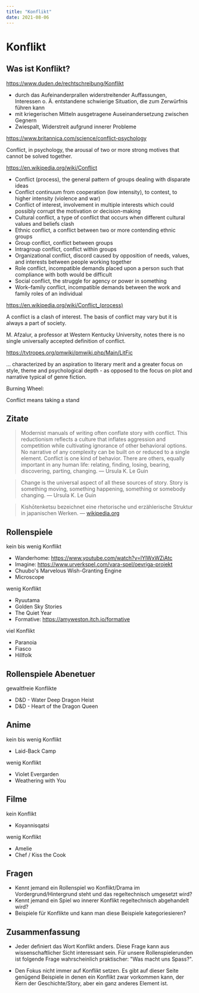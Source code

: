 ```yaml
---
title: "Konflikt"
date: 2021-08-06
---
```


# Konflikt

## Was ist Konflikt?

https://www.duden.de/rechtschreibung/Konflikt

- durch das Aufeinanderprallen widerstreitender Auffassungen, Interessen o. Ä. entstandene schwierige Situation, die zum Zerwürfnis führen kann
- mit kriegerischen Mitteln ausgetragene Auseinandersetzung zwischen Gegnern
- Zwiespalt, Widerstreit aufgrund innerer Probleme

https://www.britannica.com/science/conflict-psychology

Conflict, in psychology, the arousal of two or more strong motives that cannot be solved together.

https://en.wikipedia.org/wiki/Conflict

- Conflict (process), the general pattern of groups dealing with disparate ideas
- Conflict continuum from cooperation (low intensity), to contest, to higher intensity (violence and war)
- Conflict of interest, involvement in multiple interests which could possibly corrupt the motivation or decision-making
- Cultural conflict, a type of conflict that occurs when different cultural values and beliefs clash
- Ethnic conflict, a conflict between two or more contending ethnic groups
- Group conflict, conflict between groups
- Intragroup conflict, conflict within groups
- Organizational conflict, discord caused by opposition of needs, values, and interests between people working together
- Role conflict, incompatible demands placed upon a person such that compliance with both would be difficult
- Social conflict, the struggle for agency or power in something
- Work–family conflict, incompatible demands between the work and family roles of an individual

https://en.wikipedia.org/wiki/Conflict_(process)

A conflict is a clash of interest. The basis of conflict may vary but it is always a part of society.

M. Afzalur, a professor at Western Kentucky University, notes there is no single universally accepted definition of conflict.

https://tvtropes.org/pmwiki/pmwiki.php/Main/LitFic

... characterized by an aspiration to literary merit and a greater focus on style, theme and psychological depth - as opposed to the focus on plot and narrative typical of genre fiction.

Burning Wheel:

Conflict means taking a stand

## Zitate

> Modernist manuals of writing often conflate story with conflict. This reductionism reflects a culture that inflates aggression and competition while cultivating ignorance of other behavioral options. No narrative of any complexity can be built on or reduced to a single element. Conflict is one kind of behavior. There are others, equally important in any human life: relating, finding, losing, bearing, discovering, parting, changing. — Ursula K. Le Guin

> Change is the universal aspect of all these sources of story. Story is something moving, something happening, something or somebody changing. — Ursula K. Le Guin

> Kishōtenketsu bezeichnet eine rhetorische und erzählerische Struktur in japanischen Werken. — [wikipedia.org](https://de.wikipedia.org/wiki/Kish%C5%8Dtenketsu)

## Rollenspiele

kein bis wenig Konflikt

- Wanderhome: https://www.youtube.com/watch?v=lYlWxWZiAtc
- Imagine: https://www.urverkspel.com/vara-spel/oevriga-projekt
- Chuubo's Marvelous Wish-Granting Engine
- Microscope

wenig Konflikt

- Ryuutama
- Golden Sky Stories
- The Quiet Year
- Formative: https://amyweston.itch.io/formative

viel Konflikt

- Paranoia
- Fiasco
- Hillfolk

## Rollenspiele Abenetuer

gewaltfreie Konflikte

- D&D - Water Deep Dragon Heist
- D&D - Heart of the Dragon Queen

## Anime

kein bis wenig Konflikt

- Laid-Back Camp

wenig Konflikt

- Violet Evergarden
- Weathering with You

## Filme

kein Konflikt

- Koyannisqatsi

wenig Konflikt

- Amelie
- Chef / Kiss the Cook

## Fragen

- Kennt jemand ein Rollenspiel wo Konflikt/Drama im Vordergrund/Hintergrund steht und das regeltechnisch umgesetzt wird?
- Kennt jemand ein Spiel wo innerer Konflikt regeltechnisch abgehandelt wird?
- Beispiele für Konflikte und kann man diese Beispiele kategoriesieren?

## Zusammenfassung

- Jeder definiert das Wort Konflikt anders. Diese Frage kann aus wissenschaftlicher Sicht interessant sein. Für unsere Rollenspielerunden ist folgende Frage wahrscheinlich praktischer: "Was macht uns Spass?".

- Den Fokus nicht immer auf Konflikt setzen. Es gibt auf dieser Seite genügend Beispiele in denen ein Konflikt zwar vorkommen kann, der Kern der Geschichte/Story, aber ein ganz anderes Element ist.
